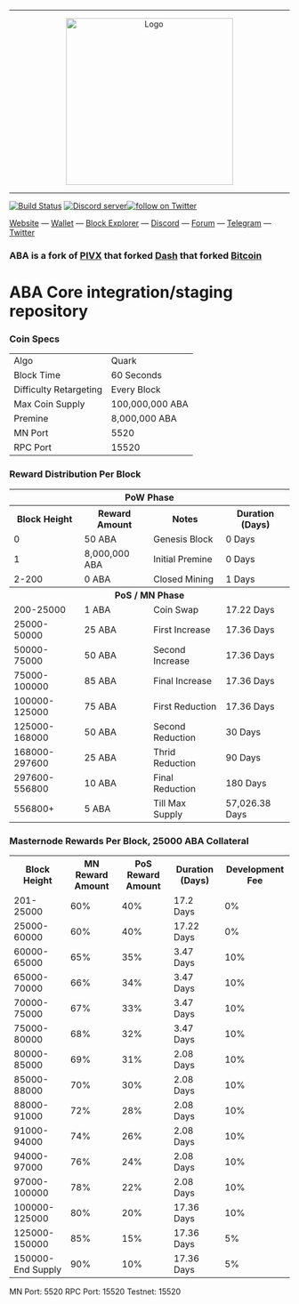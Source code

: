 <hr />
<div align="center">
    <img src="https://abaoin.club/img/headerccb.png" alt="Logo" width='300px' height='auto'/>
</div>
<hr />

[![Build Status](https://travis-ci.org/SubiPlatform/subi.svg?branch=master)](https://travis-ci.org/CryptoCashBack-Hub/ABA) <a href="https://discord.gg/7z4wmzp"><img src="https://discordapp.com/api/guilds/454464504290476033/embed.png" alt="Discord server" /><a href="https://twitter.com/ABAoin"><img src="https://img.shields.io/twitter/follow/ABAoin.svg?style=social&logo=twitter" alt="follow on Twitter"></a>


[Website](https://abaoin.club/) — [Wallet](https://github.com/CryptoCashBack-Hub/ABA/releases/) — [Block Explorer](https://explorer.abaoin.club/) — [Discord](https://discord.gg/7z4wmzp) — [Forum](https://bitcointalk.org/index.php?topic=5089897.0) — [Telegram](https://t.me/ABAofficial) — [Twitter](https://twitter.com/ABAoin)



### ABA is a fork of [PIVX](https://github.com/PIVX-Project/PIVX) that forked [Dash](https://github.com/dashpay/dash) that forked [Bitcoin](https://github.com/bitcoin/bitcoinp)


# ABA Core integration/staging repository


### Coin Specs
<table>
<tr><td>Algo</td><td>Quark</td></tr>
<tr><td>Block Time</td><td>60 Seconds</td></tr>
<tr><td>Difficulty Retargeting</td><td>Every Block</td></tr>
<tr><td>Max Coin Supply </td><td>100,000,000 ABA</td></tr>
<tr><td>Premine</td><td>8,000,000 ABA</td></tr>
<tr><td>MN Port</td><td>5520</td></tr>
<tr><td>RPC Port</td><td>15520</td></tr>
</table>


### Reward Distribution Per Block

<table>
<th colspan=4>PoW Phase</th>
<tr><th>Block Height</th><th>Reward Amount</th><th>Notes</th><th>Duration (Days)</th></tr>
<tr><td>0</td><td>50 ABA</td><td>Genesis Block</td><td>0 Days</td></tr>
<tr><td>1</td><td>8,000,000 ABA</td><td>Initial Premine</td><td>0 Days</td></tr>
<tr><td>2-200</td><td>0 ABA</td><td rowspan=1>Closed Mining</td><td>1 Days</td></tr>
<tr><th colspan=4>PoS / MN Phase</th></tr>
<tr><td>200-25000</td><td>1 ABA</td><td rowspan=1>Coin Swap</td><td>17.22 Days</td></tr>
<tr><td>25000-50000</td><td>25 ABA</td><td rowspan=1>First Increase </td><td>17.36 Days</td></tr>
<tr><td>50000-75000</td><td>50 ABA</td><td rowspan=1>Second Increase </td><td>17.36 Days</td></tr>
<tr><td>75000-100000</td><td>85 ABA</td><td rowspan=1>Final Increase </td><td>17.36 Days</td></tr>
<tr><td>100000-125000</td><td>75 ABA</td><td rowspan=1>First Reduction </td><td>17.36 Days</td></tr>
<tr><td>125000-168000</td><td>50 ABA</td><td rowspan=1>Second Reduction </td><td>30 Days</td></tr>
<tr><td>168000-297600</td><td>25 ABA</td><td rowspan=1>Thrid Reduction </td><td>90 Days</td></tr>
<tr><td>297600-556800</td><td>10 ABA</td><td rowspan=1>Final Reduction </td><td>180 Days</td></tr>
<tr><td>556800+</td><td>5 ABA</td><td rowspan=1>Till Max Supply </td><td>57,026.38 Days</td></tr>
</table>


### Masternode Rewards Per Block, 25000 ABA Collateral

<table>
<tr><th>Block Height</th><th>MN Reward Amount</th><th>PoS Reward Amount</th><th>Duration (Days)</th><th>Development Fee</th></tr>
<tr><td>201-25000</td><td>60%</td><td>40%</td><td>17.2 Days</td><td>0%</td></tr>
<tr><td>25000-60000 </td><td>60%</td><td>40%</td><td>17.22 Days</td><td>0%</td></tr>
<tr><td>60000-65000 </td><td>65%</td><td>35%</td><td>3.47 Days</td><td>10%</td></tr>
<tr><td>65000-70000 </td><td>66%</td><td>34%</td><td>3.47 Days</td><td>10%</td></tr>
<tr><td>70000-75000 </td><td>67%</td><td>33%</td><td>3.47 Days</td><td>10%</td></tr>
<tr><td>75000-80000 </td><td>68%</td><td>32%</td><td>3.47 Days</td><td>10%</td></tr>
<tr><td>80000-85000 </td><td>69%</td><td>31%</td><td>2.08 Days</td><td>10%</td></tr>
<tr><td>85000-88000 </td><td>70%</td><td>30%</td><td>2.08 Days</td><td>10%</td></tr>
<tr><td>88000-91000 </td><td>72%</td><td>28%</td><td>2.08 Days</td><td>10%</td></tr>
<tr><td>91000-94000 </td><td>74%</td><td>26%</td><td>2.08 Days</td><td>10%</td></tr>
<tr><td>94000-97000 </td><td>76%</td><td>24%</td><td>2.08 Days</td><td>10%</td></tr>
<tr><td>97000-100000 </td><td>78%</td><td>22%</td><td>2.08 Days</td><td>10%</td></tr>
<tr><td>100000-125000 </td><td>80%</td><td>20%</td><td>17.36 Days</td><td>10%</td></tr>
<tr><td>125000-150000 </td><td>85%</td><td>15%</td><td>17.36 Days</td><td>5%</td></tr>
<tr><td>150000-End Supply </td><td>90%</td><td>10%</td><td>17.36 Days</td><td>5%</td></tr>
</table>

MN Port: 5520
RPC Port: 15520
Testnet: 15520
